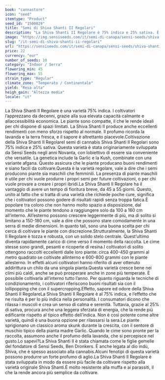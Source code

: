 ```yaml
---
book: "cannastore"
icon: "seed"
itemtype: "Product"
seed_id: "1500029"
title: "Semi di Shiva Shanti II Regolari"
description: "La Shiva Shanti II Regolare è 75% indica e 25% sativa. È compatta, ad alto rendimento, con un aroma skunk. L’effetto è rilassante, in parte edificante."
image: "https://img.sensiseeds.com/it/semi-di-canapa/sensi-seeds/shiva-shanti-ii-image.png"
slug: "/it-semi-di-shiva-shanti-ii-regolari"
url: "https://sensiseeds.com/it/semi-di-canapa/sensi-seeds/shiva-shanti-ii?a_aid=cannastore"
price: 22
currency: "eur"
number_of_seeds: 10
category: "Indoor / Serra"
flowering_min: 45
flowering_max: 55
strain_type: "Regular"
climate_zone: "Temperato / Continentale"
yield: "Resa alta"
heigh_gain: "Altezza media"
locale: "it"
---
```

La Shiva Shanti II Regolare è una varietà 75% indica. I coltivatori l’apprezzano da decenni, grazie alla sua elevata capacità calmante e allaccessibilità economica. Le piante sono compatte, il che le rende ideali per chi dispone di spazi limitati. La Shiva Shanti II produce anche eccellenti rendimenti con meno sforzo rispetto al normale. Il profumo ricorda la lavanda e la terra fresca, e il sapore è altrettanto piacevole.Coltivazione della Shiva Shanti II RegolareI semi di cannabis Shiva Shanti II Regolari sono 75% indica e 25% sativa. Questa varietà è stata originariamente sviluppata da Sensi Seeds negli anni Novanta, con lobiettivo di essere sia conveniente che versatile. La genetica include la Garlic e la Kush, combinate con una variante afgana. Questo assicura che le piante producano buoni rendimenti e siano facili da coltivare.Questa è la varietà regolare, vale a dire che i semi producono piante sia maschili che femminili. La presenza di piante maschili è utile per chi vuole produrre i propri semi per future coltivazioni, o per chi vuole provare a creare i propri ibridi.La Shiva Shanti II Regolare ha il vantaggio di avere un tempo di fioritura breve, da 45 a 55 giorni. Questo, unito al fatto che si tratta di una varietà che richiede poche cure, significa che i coltivatori possono godere di risultati rapidi senza troppa fatica.È popolare tra coloro che non hanno molto spazio a disposizione, dal momento che le piante tendono a raggiungere solo da 100 a 160 cm all’interno. All’esterno possono crescere leggermente di più, ma di solito si limitano a 150-180 cm, vale a dire che possono stare comodamente in una serra di medie dimensioni. In quanto tali, sono una buona scelta per chi cerca di coltivare le piante con discrezione.Strutturalmente, la Shiva Shanti II Regolare è tozza e robusta, con un solido stelo centrale. Quest’ultimo diventa rapidamente carico di cime verso il momento della raccolta. Le cime stesse sono grandi, pesanti e ricoperte di resina.I coltivatori di solito ottengono raccolti eccellenti dalle loro piante: circa 400-450 grammi al metro quadrato se coltivate allinterno e 600-800 grammi con le piante allesterno. In effetti alcuni coltivatori hanno riferito di aver ottenuto addirittura un chilo da una singola pianta.Questa varietà cresce bene nei climi più caldi, anche se può prosperare anche in zone più temperate. È possibile coltivarla all’interno tutto l’anno. Per quanto riguarda le tecniche di condizionamento, i coltivatori riferiscono buoni risultati sia con il lollipopping che con il supercropping.Effetto, sapore ed odore della Shiva Shanti II RegolareLa Shiva Shanti II Regolare è al 75% indica, e l’effetto che ne risulta è per lo più indica nella personalità. I consumatori dicono che rilassa i muscoli e crea un senso di calma e serenità. Tuttavia, grazie al 25% di sativa, procura anche una leggera sferzata di energia, che la rende più edificante rispetto al tipico effetto dell’indica. Non è così potente come altre varietà, quindi è una buona opzione per rilassarsi la sera.Le piante sprigionano un classico aroma skunk durante la crescita, con il sentore di muschio tipico della pianta madre Garlic. Quando le cime sono pronte per la raccolta, assumono anche il profumo della lavanda, che si percepisce nel gusto.Lo sapevi?La Shiva Shanti II è stata chiamata come le figlie gemelle del fondatore di Sensi Seeds, Ben Dronkers. È anche legata al dio indù, Shiva, che è spesso associato alla cannabis.Alcuni fenotipi di questa varietà possono produrre un forte profumo di aglio.La Shiva Shanti II Regolare è stata sviluppata in modo da essere più facile da coltivare rispetto alla varietà originale Shiva Shanti.È molto resistente alla muffa e ai parassiti, il che la rende ancora più semplice da coltivare.
